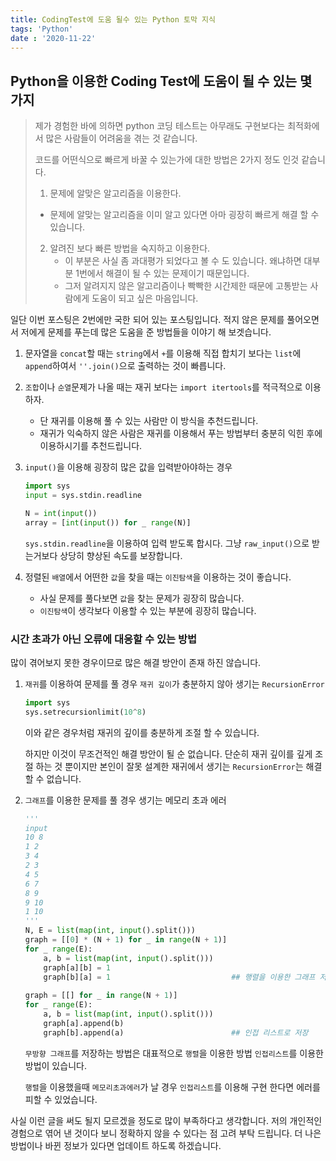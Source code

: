 ```yaml
---
title: CodingTest에 도움 될수 있는 Python 토막 지식
tags: 'Python'
date : '2020-11-22'
---
```

## Python을 이용한 Coding Test에 도움이 될 수 있는 몇 가지

> 제가 경험한 바에 의하면 python 코딩 테스트는 아무래도 구현보다는 최적화에서 많은 사람들이 어려움을 겪는 것 같습니다.
>
> 코드를 어떤식으로 빠르게 바꿀 수 있는가에 대한 방법은 2가지 정도 인것 같습니다.
>
> 1.  문제에 알맞은 알고리즘을 이용한다.
>    - 문제에 알맞는 알고리즘을 이미 알고 있다면 아마 굉장히 빠르게 해결 할 수 있습니다.
> 2. 알려진 보다 빠른 방법을 숙지하고 이용한다.
>    - 이 부분은 사실 좀 과대평가 되었다고 볼 수 도 있습니다. 왜냐하면 대부분 1번에서 해결이 될 수 있는 문제이기 때문입니다.
>    - 그저 알려지지 않은 알고리즘이나 빡빡한 시간제한 때문에 고통받는 사람에게 도움이 되고 싶은 마음입니다.

일단 이번 포스팅은 2번에만 국한 되어 있는 포스팅입니다. 적지 않은 문제를 풀어오면서 저에게 문제를 푸는데 많은 도움을 준 방법들을 이야기 해 보겟습니다.

1. 문자열을 `concat`할 때는 `string`에서 `+`를 이용해 직접 합치기 보다는 `list`에 `append`하여서 `''.join()`으로 출력하는 것이 빠릅니다.

2. `조합`이나 `순열`문제가 나올 때는 재귀 보다는 `import itertools`를 적극적으로 이용하자. 

   -  단 재귀를 이용해 풀 수 있는 사람만 이 방식을 추천드립니다.
   - 재귀가 익숙하지 않은 사람은 재귀를 이용해서 푸는 방법부터 충분히 익힌 후에 이용하시기를 추천드립니다.

3. `input()`을 이용해 굉장히 많은 값을 입력받아야하는 경우

   ```python
   import sys
   input = sys.stdin.readline
   
   N = int(input())
   array = [int(input()) for _ range(N)]
   ```

   `sys.stdin.readline`을 이용하여 입력 받도록 합시다. 그냥 `raw_input()`으로 받는거보다 상당히 향상된 속도를 보장합니다.

4. 정렬된 `배열`에서 어떤한 `값`을 찾을 때는 `이진탐색`을 이용하는 것이 좋습니다. 

   -  사실 문제를 풀다보면 `값`을 찾는 문제가 굉장히 많습니다. 
   - `이진탐색`이 생각보다 이용할 수 있는 부분에 굉장히 많습니다.

### 시간 초과가 아닌 오류에 대응할 수 있는 방법

많이 겪어보지 못한 경우이므로 많은 해결 방안이 존재 하진 않습니다. 

1. `재귀`를 이용하여 문제를 풀 경우 `재귀 깊이`가 충분하지 않아 생기는 `RecursionError`

   ```python
   import sys
   sys.setrecursionlimit(10^8)
   ```

   이와 같은 경우처럼 재귀의 깊이를 충분하게 조절 할 수 있습니다. 

   하지만 이것이 무조건적인 해결 방안이 될 순 없습니다. 단순히 재귀 깊이를 깊게 조절 하는 것 뿐이지만 본인이 잘못 설계한 재귀에서 생기는 `RecursionError`는 해결 할 수 없습니다.

2. `그래프`를 이용한 문제를 풀 경우 생기는 메모리 초과 에러

   ```python
   '''
   input
   10 8
   1 2
   3 4
   2 3
   4 5
   6 7
   8 9
   9 10
   1 10
   '''
   N, E = list(map(int, input().split()))
   graph = [[0] * (N + 1) for _ in range(N + 1)]
   for _ range(E):
       a, b = list(map(int, input().split()))
       graph[a][b] = 1
       graph[b][a] = 1                           ## 행렬을 이용한 그래프 저장 방법
       
   graph = [[] for _ in range(N + 1)]
   for _ range(E):
       a, b = list(map(int, input().split()))
       graph[a].append(b)
       graph[b].append(a)                        ## 인접 리스트로 저장      
   ```

   `무방향 그래프`를 저장하는 방법은 대표적으로  `행렬`을 이용한 방법 `인접리스트`를 이용한 방법이 있습니다.

   `행렬`을 이용했을때 `메모리초과에러`가 날 경우 `인접리스트`를 이용해 구현 한다면 에러를 피할 수 있었습니다.



사실 이런 글을 써도 될지 모르겠을 정도로 많이 부족하다고 생각합니다. 저의 개인적인 경험으로 엮어 낸 것이다 보니 정확하지 않을 수 있다는 점 고려 부탁 드립니다. 더 나은 방법이나 바뀐 정보가 있다면 업데이트 하도록 하겠습니다.